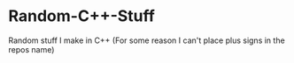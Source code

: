 # Random-C++-Stuff
Random stuff I make in C++ (For some reason I can't place plus signs in the repos name)
